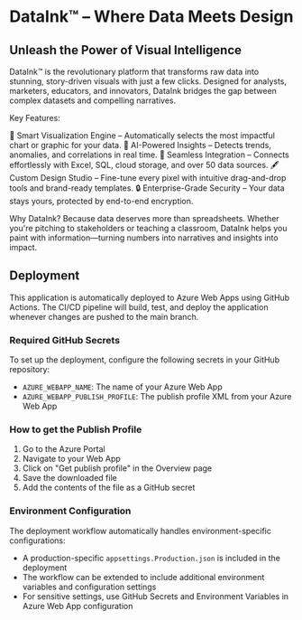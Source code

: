 # DataInk™ – Where Data Meets Design

## Unleash the Power of Visual Intelligence

DataInk™ is the revolutionary platform that transforms raw data into stunning, story-driven visuals with just a few clicks. Designed for analysts, marketers, educators, and innovators, DataInk bridges the gap between complex datasets and compelling narratives.

Key Features:

🎨 Smart Visualization Engine – Automatically selects the most impactful chart or graphic for your data.
🧠 AI-Powered Insights – Detects trends, anomalies, and correlations in real time.
🔗 Seamless Integration – Connects effortlessly with Excel, SQL, cloud storage, and over 50 data sources.
🖋️ Custom Design Studio – Fine-tune every pixel with intuitive drag-and-drop tools and brand-ready templates.
🔒 Enterprise-Grade Security – Your data stays yours, protected by end-to-end encryption.

Why DataInk?
Because data deserves more than spreadsheets. Whether you're pitching to stakeholders or teaching a classroom, DataInk helps you paint with information—turning numbers into narratives and insights into impact.

## Deployment

This application is automatically deployed to Azure Web Apps using GitHub Actions. The CI/CD pipeline will build, test, and deploy the application whenever changes are pushed to the main branch.

### Required GitHub Secrets

To set up the deployment, configure the following secrets in your GitHub repository:

- `AZURE_WEBAPP_NAME`: The name of your Azure Web App
- `AZURE_WEBAPP_PUBLISH_PROFILE`: The publish profile XML from your Azure Web App

### How to get the Publish Profile

1. Go to the Azure Portal
2. Navigate to your Web App
3. Click on "Get publish profile" in the Overview page
4. Save the downloaded file
5. Add the contents of the file as a GitHub secret

### Environment Configuration

The deployment workflow automatically handles environment-specific configurations:

- A production-specific `appsettings.Production.json` is included in the deployment
- The workflow can be extended to include additional environment variables and configuration settings
- For sensitive settings, use GitHub Secrets and Environment Variables in Azure Web App configuration